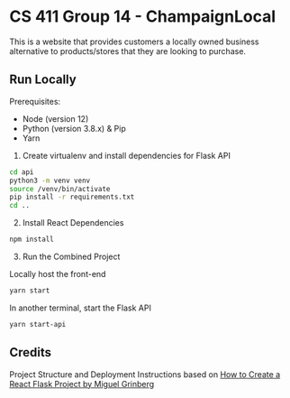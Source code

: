 # CS 411 Group 14 - ChampaignLocal

This is a website that provides customers a locally owned business alternative to products/stores that they are looking to purchase.

## Run Locally

Prerequisites:

* Node (version 12)
* Python (version 3.8.x) & Pip
* Yarn

1. Create virtualenv and install dependencies for Flask API

```sh
cd api
python3 -m venv venv
source /venv/bin/activate
pip install -r requirements.txt
cd ..
```

2. Install React Dependencies

```sh
npm install
```

3. Run the Combined Project

Locally host the front-end

```sh
yarn start
```

In another terminal, start the Flask API

```sh
yarn start-api
```

## Credits

Project Structure and Deployment Instructions based on [How to Create a React Flask Project by Miguel Grinberg](https://blog.miguelgrinberg.com/post/how-to-create-a-react--flask-project)
